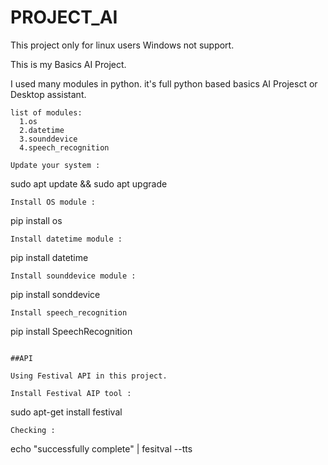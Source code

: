 # PROJECT_AI

This project only for linux users Windows not support.

This is my Basics AI Project.

I used many modules in python. it's full python based basics AI Projesct or Desktop assistant.
```
list of modules:
  1.os
  2.datetime
  3.sounddevice
  4.speech_recognition

Update your system :
```
sudo apt update && sudo apt upgrade
```
Install OS module :
```
pip install os
```
Install datetime module :
```
pip install datetime
```
Install sounddevice module :
```
pip install sonddevice
```
Install speech_recognition
```
pip install SpeechRecognition
```

##API 

Using Festival API in this project.

Install Festival AIP tool :
```
sudo apt-get install festival
```
Checking :
```
echo "successfully complete" | fesitval --tts
```
